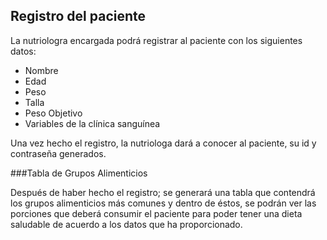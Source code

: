 ## Registro del paciente

La nutriologra encargada podrá registrar al paciente con los siguientes datos:

- Nombre
- Edad
- Peso
- Talla
- Peso Objetivo
- Variables de la clínica sanguínea

Una vez hecho el registro, la nutriologa dará a conocer al paciente, su id y contraseña generados.

###Tabla de Grupos Alimenticios

Después de haber hecho el registro; se generará una tabla que contendrá los grupos alimenticios más comunes y dentro de éstos, se podrán ver las porciones que deberá consumir el paciente para poder tener una dieta saludable de acuerdo a los datos que ha proporcionado.